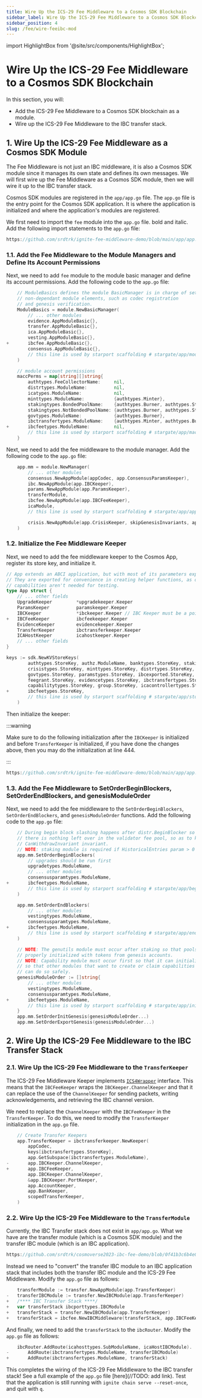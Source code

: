 ```yaml
---
title: Wire Up the ICS-29 Fee Middleware to a Cosmos SDK Blockchain
sidebar_label: Wire Up the ICS-29 Fee Middleware to a Cosmos SDK Blockchain
sidebar_position: 4
slug: /fee/wire-feeibc-mod
---
```


import HighlightBox from '@site/src/components/HighlightBox';

# Wire Up the ICS-29 Fee Middleware to a Cosmos SDK Blockchain

<HighlightBox type="learning" title="Learning Goals">

In this section, you will:

- Add the ICS-29 Fee Middleware to a Cosmos SDK blockchain as a module.
- Wire up the ICS-29 Fee Middleware to the IBC transfer stack.

</HighlightBox>

## 1. Wire Up the ICS-29 Fee Middleware as a Cosmos SDK Module

The Fee Middleware is not just an IBC middleware, it is also a Cosmos SDK module since it manages its own state and defines its own messages.
We will first wire up the Fee Middleware as a Cosmos SDK module, then we will wire it up to the IBC transfer stack.

Cosmos SDK modules are registered in the `app/app.go` file. The `app.go` file is the entry point for the Cosmos SDK application. It is where the application is initialized and where the application's modules are registered.

We first need to import the `fee` module into the `app.go` file. bold and italic. Add the following import statements to the `app.go` file:

```go reference title="app/app.go"
https://github.com/srdtrk/ignite-fee-middleware-demo/blob/main/app/app.go#L99-L101
```

### 1.1. Add the Fee Middleware to the Module Managers and Define Its Account Permissions

Next, we need to add `fee` module to the module basic manager and define its account permissions. Add the following code to the `app.go` file:

```go title="app/app.go" {10,25}
	// ModuleBasics defines the module BasicManager is in charge of setting up basic,
	// non-dependant module elements, such as codec registration
	// and genesis verification.
	ModuleBasics = module.NewBasicManager(
		// ... other modules
		evidence.AppModuleBasic{},
		transfer.AppModuleBasic{},
		ica.AppModuleBasic{},
		vesting.AppModuleBasic{},
+		ibcfee.AppModuleBasic{},
		consensus.AppModuleBasic{},
		// this line is used by starport scaffolding # stargate/app/moduleBasic
	)

	// module account permissions
	maccPerms = map[string][]string{
		authtypes.FeeCollectorName:     nil,
		distrtypes.ModuleName:          nil,
		icatypes.ModuleName:            nil,
		minttypes.ModuleName:           {authtypes.Minter},
		stakingtypes.BondedPoolName:    {authtypes.Burner, authtypes.Staking},
		stakingtypes.NotBondedPoolName: {authtypes.Burner, authtypes.Staking},
		govtypes.ModuleName:            {authtypes.Burner},
		ibctransfertypes.ModuleName:    {authtypes.Minter, authtypes.Burner},
+		ibcfeetypes.ModuleName:         nil,
		// this line is used by starport scaffolding # stargate/app/maccPerms
	}
```

Next, we need to add the fee middleware to the module manager. Add the following code to the `app.go` file:

```go title="app/app.go" {7}
	app.mm = module.NewManager(
		// ... other modules
		consensus.NewAppModule(appCodec, app.ConsensusParamsKeeper),
		ibc.NewAppModule(app.IBCKeeper),
		params.NewAppModule(app.ParamsKeeper),
		transferModule,
		ibcfee.NewAppModule(app.IBCFeeKeeper),
		icaModule,
		// this line is used by starport scaffolding # stargate/app/appModule

		crisis.NewAppModule(app.CrisisKeeper, skipGenesisInvariants, app.GetSubspace(crisistypes.ModuleName)), // always be last to make sure that it checks for all invariants and not only part of them
	)
```

### 1.2. Initialize the Fee Middleware Keeper

Next, we need to add the fee middleware keeper to the Cosmos App, register its store key, and initialize it.

```go title="app/app.go" {9}
// App extends an ABCI application, but with most of its parameters exported.
// They are exported for convenience in creating helper functions, as object
// capabilities aren't needed for testing.
type App struct {
	// ... other fields
	UpgradeKeeper         *upgradekeeper.Keeper
	ParamsKeeper          paramskeeper.Keeper
	IBCKeeper             *ibckeeper.Keeper // IBC Keeper must be a pointer in the app, so we can SetRouter on it correctly
+	IBCFeeKeeper          ibcfeekeeper.Keeper
	EvidenceKeeper        evidencekeeper.Keeper
	TransferKeeper        ibctransferkeeper.Keeper
	ICAHostKeeper         icahostkeeper.Keeper
	// ... other fields
}
```

```go title="app/app.go" {7}
keys := sdk.NewKVStoreKeys(
		authtypes.StoreKey, authz.ModuleName, banktypes.StoreKey, stakingtypes.StoreKey,
		crisistypes.StoreKey, minttypes.StoreKey, distrtypes.StoreKey, slashingtypes.StoreKey,
		govtypes.StoreKey, paramstypes.StoreKey, ibcexported.StoreKey, upgradetypes.StoreKey,
		feegrant.StoreKey, evidencetypes.StoreKey, ibctransfertypes.StoreKey, icahosttypes.StoreKey,
		capabilitytypes.StoreKey, group.StoreKey, icacontrollertypes.StoreKey, consensusparamtypes.StoreKey,
+		ibcfeetypes.StoreKey,
		// this line is used by starport scaffolding # stargate/app/storeKey
	)
```

Then initialize the keeper: 

:::warning

Make sure to do the following initialization after the `IBCKeeper` is initialized and before `TransferKeeper` is initialized, if you have done the changes above, then you may do the initialization at line 444.

:::

```go reference title="app/app.go"
https://github.com/srdtrk/ignite-fee-middleware-demo/blob/main/app/app.go#L452-L458
```

### 1.3. Add the Fee Middleware to SetOrderBeginBlockers, SetOrderEndBlockers, and genesisModuleOrder

Next, we need to add the fee middleware to the `SetOrderBeginBlockers`, `SetOrderEndBlockers`, and `genesisModuleOrder` functions. Add the following code to the `app.go` file:

```go title="app/app.go" {10,18,31}
	// During begin block slashing happens after distr.BeginBlocker so that
	// there is nothing left over in the validator fee pool, so as to keep the
	// CanWithdrawInvariant invariant.
	// NOTE: staking module is required if HistoricalEntries param > 0
	app.mm.SetOrderBeginBlockers(
		// upgrades should be run first
		upgradetypes.ModuleName,
		// ... other modules
		consensusparamtypes.ModuleName,
+		ibcfeetypes.ModuleName,
		// this line is used by starport scaffolding # stargate/app/beginBlockers
	)

	app.mm.SetOrderEndBlockers(
		// ... other modules
		vestingtypes.ModuleName,
		consensusparamtypes.ModuleName,
+		ibcfeetypes.ModuleName,
		// this line is used by starport scaffolding # stargate/app/endBlockers
	)

	// NOTE: The genutils module must occur after staking so that pools are
	// properly initialized with tokens from genesis accounts.
	// NOTE: Capability module must occur first so that it can initialize any capabilities
	// so that other modules that want to create or claim capabilities afterwards in InitChain
	// can do so safely.
	genesisModuleOrder := []string{
		// ... other modules
		vestingtypes.ModuleName,
		consensusparamtypes.ModuleName,
+		ibcfeetypes.ModuleName,
		// this line is used by starport scaffolding # stargate/app/initGenesis
	}
	app.mm.SetOrderInitGenesis(genesisModuleOrder...)
	app.mm.SetOrderExportGenesis(genesisModuleOrder...)
```

## 2. Wire Up the ICS-29 Fee Middleware to the IBC Transfer Stack

### 2.1. Wire Up the ICS-29 Fee Middleware to the `TransferKeeper`

The ICS-29 Fee Middleware Keeper implements [`ICS4Wrapper`](https://github.com/cosmos/ibc-go/blob/v7.3.0/modules/core/05-port/types/module.go#L109-L133) interface. This means that the `IBCFeeKeeper` wraps the `IBCKeeper.ChannelKeeper` and that it can replace the use of the `ChannelKeeper` for sending packets, writing acknowledgements, and retrieving the IBC channel version.

We need to replace the `ChannelKeeper` with the `IBCFeeKeeper` in the `TransferKeeper`. To do this, we need to modify the `TransferKeeper` initialization in the `app.go` file.

```go title="app/app.go" {6,7}
	// Create Transfer Keepers
	app.TransferKeeper = ibctransferkeeper.NewKeeper(
		appCodec,
		keys[ibctransfertypes.StoreKey],
		app.GetSubspace(ibctransfertypes.ModuleName),
-		app.IBCKeeper.ChannelKeeper,
+		app.IBCFeeKeeper,
		app.IBCKeeper.ChannelKeeper,
		&app.IBCKeeper.PortKeeper,
		app.AccountKeeper,
		app.BankKeeper,
		scopedTransferKeeper,
	)
```

### 2.2. Wire Up the ICS-29 Fee Middleware to the `TransferModule`

Currently, the IBC Transfer stack does not exist in `app/app.go`. What we have are the transfer module (which is a Cosmos SDK module) and the transfer IBC module (which is an IBC application).

```go reference title="app/app.go"
https://github.com/srdtrk/cosmoverse2023-ibc-fee-demo/blob/0f41b3c6b4e065aa1a860de3e3038d489c37a28a/app/app.go#L457-L458
```

Instead we need to "convert" the transfer IBC module to an IBC application stack that includes both the transfer IBC module and the ICS-29 Fee Middleware. Modify the `app.go` file as follows:

```go title="app/app.go" {2-6}
	transferModule := transfer.NewAppModule(app.TransferKeeper)
-	transferIBCModule := transfer.NewIBCModule(app.TransferKeeper)
+	/**** IBC Transfer Stack ****/
+	var transferStack ibcporttypes.IBCModule
+	transferStack = transfer.NewIBCModule(app.TransferKeeper)
+	transferStack = ibcfee.NewIBCMiddleware(transferStack, app.IBCFeeKeeper)
```

And finally, we need to add the `transferStack` to the `ibcRouter`. Modify the `app.go` file as follows:

```go title="app/app.go" {2-3}
	ibcRouter.AddRoute(icahosttypes.SubModuleName, icaHostIBCModule).
-		AddRoute(ibctransfertypes.ModuleName, transferIBCModule)
+		AddRoute(ibctransfertypes.ModuleName, transferStack)
```

This completes the wiring of the ICS-29 Fee Middleware to the IBC transfer stack! See a full example of the `app.go` file [here](//TODO: add link). Test that the application is still running with `ignite chain serve --reset-once`, and quit with `q`.
